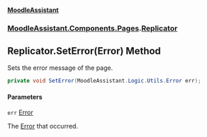 #### [MoodleAssistant](index.md 'index')
### [MoodleAssistant.Components.Pages](MoodleAssistant.Components.Pages.md 'MoodleAssistant.Components.Pages').[Replicator](MoodleAssistant.Components.Pages.Replicator.md 'MoodleAssistant.Components.Pages.Replicator')

## Replicator.SetError(Error) Method

Sets the error message of the page.

```csharp
private void SetError(MoodleAssistant.Logic.Utils.Error err);
```
#### Parameters

<a name='MoodleAssistant.Components.Pages.Replicator.SetError(MoodleAssistant.Logic.Utils.Error).err'></a>

`err` [Error](MoodleAssistant.Logic.Utils.Error.md 'MoodleAssistant.Logic.Utils.Error')

The [Error](MoodleAssistant.Logic.Utils.Error.md 'MoodleAssistant.Logic.Utils.Error') that occurred.